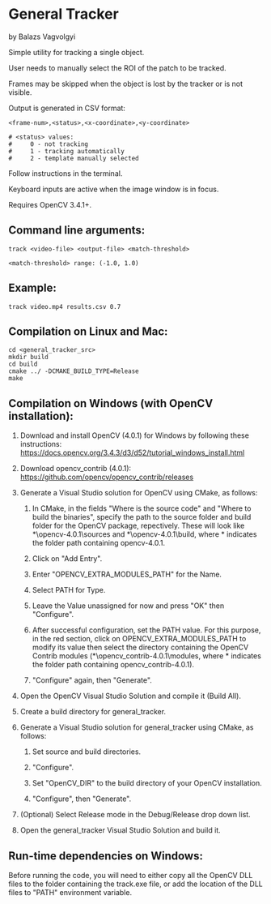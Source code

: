 # General Tracker
by Balazs Vagvolgyi

Simple utility for tracking a single object.

User needs to manually select the ROI of the patch to be tracked.

Frames may be skipped when the object is lost by the tracker or is not visible.

Output is generated in CSV format:

    <frame-num>,<status>,<x-coordinate>,<y-coordinate>

    # <status> values:
    #     0 - not tracking
    #     1 - tracking automatically
    #     2 - template manually selected

Follow instructions in the terminal.

Keyboard inputs are active when the image window is in focus.

Requires OpenCV 3.4.1+.


Command line arguments:
-----------------------

    track <video-file> <output-file> <match-threshold>

    <match-threshold> range: (-1.0, 1.0)

Example:
-------------------------------------------------

    track video.mp4 results.csv 0.7

Compilation on Linux and Mac:
-----------------------

    cd <general_tracker_src>
    mkdir build
    cd build
    cmake ../ -DCMAKE_BUILD_TYPE=Release
    make

Compilation on Windows (with OpenCV installation):
-----------------------
1. Download and install OpenCV (4.0.1) for Windows by following these instructions: https://docs.opencv.org/3.4.3/d3/d52/tutorial_windows_install.html

2. Download opencv_contrib (4.0.1): https://github.com/opencv/opencv_contrib/releases 

3. Generate a Visual Studio solution for OpenCV using CMake, as follows:

   1. In CMake, in the fields "Where is the source code" and "Where to build the binaries", specify the path to the source folder and build folder for the OpenCV package, repectively. These will look like *\opencv-4.0.1\sources and *\opencv-4.0.1\build, where * indicates the folder path containing opencv-4.0.1.

   2. Click on "Add Entry".
   
   3. Enter "OPENCV_EXTRA_MODULES_PATH" for the Name.
   
   4. Select PATH for Type.
   
   5. Leave the Value unassigned for now and press "OK" then "Configure".
   
   6. After successful configuration, set the PATH value. For this purpose, in the red section, click on OPENCV_EXTRA_MODULES_PATH to modify its value then select the directory containing the OpenCV Contrib modules (*\opencv_contrib-4.0.1\modules, where * indicates the folder path containing opencv_contrib-4.0.1).
   
   7. "Configure" again, then "Generate".

4. Open the OpenCV Visual Studio Solution and compile it (Build All).

5. Create a build directory for general_tracker.

6. Generate a Visual Studio solution for general_tracker using CMake, as follows:

   1. Set source and build directories.
   
   2. "Configure".
   
   3. Set "OpenCV_DIR" to the build directory of your OpenCV installation.
   
   4. "Configure", then "Generate".

7. (Optional) Select Release mode in the Debug/Release drop down list.

8. Open the general_tracker Visual Studio Solution and build it.

Run-time dependencies on Windows:
-----------------------

Before running the code, you will need to either copy all the OpenCV DLL files to the folder containing the track.exe file, or add the location of the DLL files to "PATH" environment variable.
